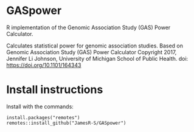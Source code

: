 # GASpower
R implementation of the Genomic Association Study (GAS) Power Calculator.

Calculates statistical power for genomic association studies. Based on Genomic Association Study (GAS) Power Calculator Copyright 2017, Jennifer Li Johnson, University of Michigan School of Public Health. doi: https://doi.org/10.1101/164343

# Install instructions
Install with the commands:
```
install.packages("remotes")
remotes::install_github("JamesR-S/GASpower")
```
